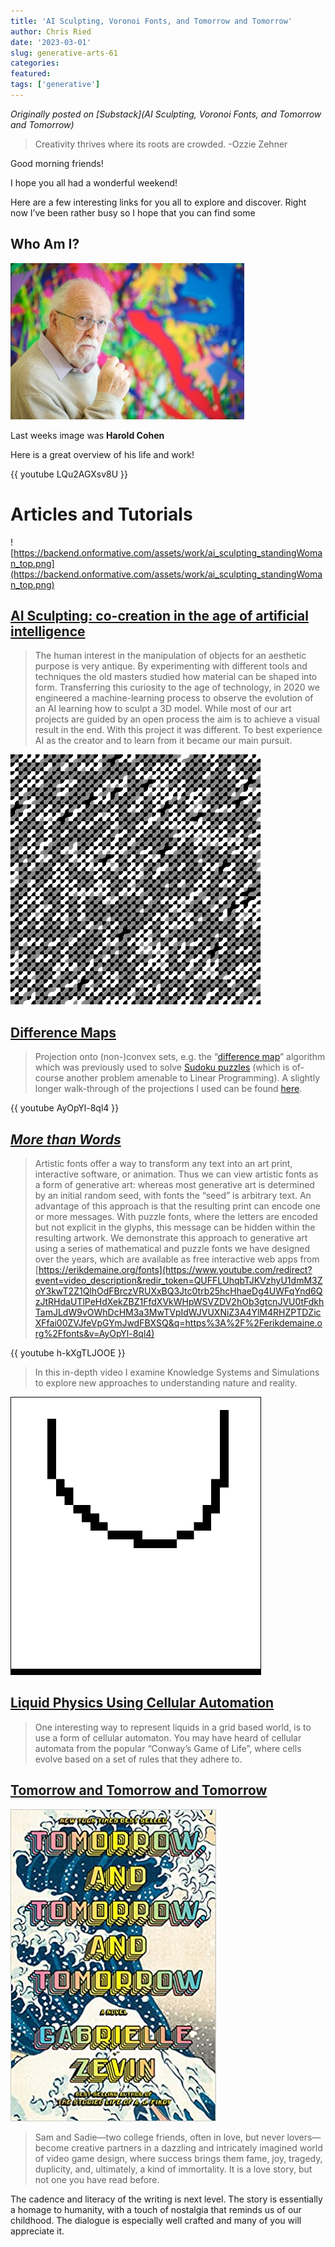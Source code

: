 ```yaml
---
title: 'AI Sculpting, Voronoi Fonts, and Tomorrow and Tomorrow'
author: Chris Ried
date: '2023-03-01'
slug: generative-arts-61
categories: 
featured: 
tags: ['generative']
---
```


_Originally posted on [Substack](AI Sculpting, Voronoi Fonts, and Tomorrow and Tomorrow)_

> Creativity thrives where its roots are crowded. -Ozzie Zehner 

Good morning friends! 

I hope you all had a wonderful weekend! 

Here are a few interesting links for you all to explore and discover. Right now I’ve been rather busy so I hope that you can find some 

## Who Am I?

![Untitled](Untitled.png)

Last weeks image was **Harold Cohen** 

Here is a great overview of his life and work! 

{{ youtube LQu2AGXsv8U }}

# Articles and Tutorials

![https://backend.onformative.com/assets/work/ai_sculpting_standingWoman_top.png](https://backend.onformative.com/assets/work/ai_sculpting_standingWoman_top.png)

## **[AI Sculpting: co-creation in the age of artificial intelligence](https://onformative.com/work/ai-sculpting/)**

> The human interest in the manipulation of objects for an aesthetic purpose is very antique. By experimenting with different tools and techniques the old masters studied how material can be shaped into form. Transferring this curiosity to the age of technology, in 2020 we engineered a machine-learning process to observe the evolution of an AI learning how to sculpt a 3D model. While most of our art projects are guided by an open process the aim is to achieve a visual result in the end. With this project it was different. To best experience AI as the creator and to learn from it became our main pursuit.
> 

![Untitled](Untitled%201.png)

## [Difference Maps](https://community.wolfram.com/groups/-/m/t/2823307)

> Projection onto (non-)convex sets, e.g. the “[difference map](https://opg.optica.org/viewmedia.cfm?r=1&rwjcode=josaa&uri=josaa-20-1-40&html=true)” algorithm which was previously used to solve [Sudoku puzzles](https://barisdemiroz.github.io/sudoku/sudokusolver_demo.html) (which is of-course another problem amenable to Linear Programming). A slightly longer walk-through of the projections I used can be found [here](https://gvarnavides.com/musings/tilings-and-projection-set-algorithms/).
> 

{{ youtube AyOpYl-8ql4 }}

## **[*More than Words*](https://www.notion.so/060-Creative-Coding-Generative-Arts-Weekly-a66859dca6494c0287bbfd4ac15d0518?pvs=21)**

> Artistic fonts offer a way to transform any text into an art print, interactive software, or animation.  Thus we can view artistic fonts as a form of generative art: whereas most generative art is determined by an initial random seed, with fonts the “seed” is arbitrary text. An advantage of this approach is that the resulting print can encode one or more messages. With puzzle fonts, where the letters are encoded but not explicit in the glyphs, this message can be hidden within the resulting artwork. We demonstrate this approach to generative art using a series of mathematical and puzzle fonts we have designed over the years, which are available as free interactive web apps from [https://erikdemaine.org/fonts](https://www.youtube.com/redirect?event=video_description&redir_token=QUFFLUhqbTJKVzhyU1dmM3ZoY3kwT2Z1QlhOdFBrczVRUXxBQ3Jtc0trb25hcHhaeDg4UWFqYnd6QzJtRHdaUTlPeHdXekZBZ1FfdXVkWHpWSVZDV2hOb3gtcnJVU0tFdkhTamJLdW9vOWhDcHM3a3MwTVpIdWJVUXNiZ3A4YlM4RHZPTDZicXFfai00ZVJfeVpGYmJwdFBXSQ&q=https%3A%2F%2Ferikdemaine.org%2Ffonts&v=AyOpYl-8ql4)
> 

{{ youtube h-kXgTLJOOE }}

> In this in-depth video I examine Knowledge Systems and Simulations to explore new approaches to understanding nature and reality.
> 

![maq8M.gif](maq8M.gif)

## ****[Liquid Physics Using Cellular Automation](http://www.jgallant.com/2d-liquid-simulator-with-cellular-automaton-in-unity/)****

> One interesting way to represent liquids in a grid based world, is to use a form of cellular automaton. You may have heard of cellular automata from the popular “Conway’s Game of Life”, where cells evolve based on a set of rules that they adhere to.
> 

## [Tomorrow and Tomorrow and Tomorrow](https://www.amazon.com/Tomorrow-novel-Gabrielle-Zevin/dp/0593321200/ref=asc_df_0593321200/?tag=hyprod-20&linkCode=df0&hvadid=564680339415&hvpos=&hvnetw=g&hvrand=1245170118426259105&hvpone=&hvptwo=&hvqmt=&hvdev=c&hvdvcmdl=&hvlocint=&hvlocphy=9013074&hvtargid=pla-1576231491043&psc=1&gclid=Cj0KCQiAutyfBhCMARIsAMgcRJSUqIOa959H0jNH26ZMjQQs8hrJtiKOLZfZEiCKWXlPa24QngcayWkaAhksEALw_wcB)

![51IIXddH0wL._SX327_BO1,204,203,200_.jpg](51IIXddH0wL._SX327_BO1204203200_.jpg)

> Sam and Sadie—two college friends, often in love, but never lovers—become creative partners in a dazzling and intricately imagined world of video game design, where success brings them fame, joy, tragedy, duplicity, and, ultimately, a kind of immortality. It is a love story, but not one you have read before.
> 

The cadence and literacy of the writing is next level. The story is essentially a homage to humanity, with a touch of nostalgia that reminds us of our childhood. The dialogue is especially well crafted and many of you will appreciate it.